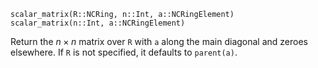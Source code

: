 ```
scalar_matrix(R::NCRing, n::Int, a::NCRingElement)
scalar_matrix(n::Int, a::NCRingElement)
```

Return the $n \times n$ matrix over `R` with `a` along the main diagonal and zeroes elsewhere. If `R` is not specified, it defaults to `parent(a)`.

